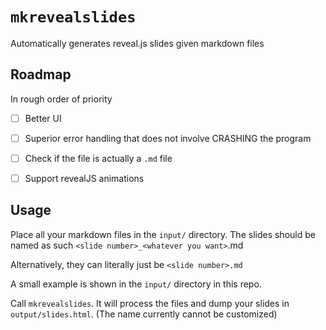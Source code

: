 # `mkrevealslides`

Automatically generates reveal.js slides given markdown files

## Roadmap

In rough order of priority

- [ ] Better UI
- [ ] Superior error handling that does not involve CRASHING the program
- [ ] Check if the file is actually a `.md` file
- [ ] Support revealJS animations


## Usage

Place all your markdown files in the `input/` directory.
The slides should be named as such
`<slide number>_<whatever you want>`.md

Alternatively, they can literally just be `<slide number>.md`

A small example is shown in the `input/` directory in this repo.

Call `mkrevealslides`. It will process the files and dump your slides in
`output/slides.html`. (The name currently cannot be customized)